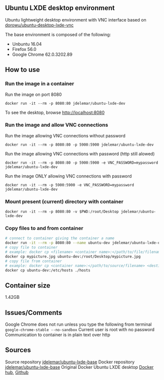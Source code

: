 ## Ubuntu LXDE desktop environment
Ubuntu lightweight desktop environment with VNC interface based on [dorowu/ubuntu-desktop-lxde-vnc](https://hub.docker.com/r/dorowu/ubuntu-desktop-lxde-vnc/)  
  
The base environment is composed of the following:
- Unbuntu 16.04
- Firefox 56.0
- Google Chrome 62.0.3202.89

## How to use
### Run the image in a container
Run the image on port 8080
```console
docker run -it --rm -p 8080:80 jdelemar/ubuntu-lxde-dev
```
To see the desktop, browse [http://localhost:8080](http://localhost:8080)

### Run the image and allow VNC connections
Run the image allowing VNC connections without password
```console
docker run -it --rm -p 8080:80 -p 5900:5900 jdelemar/ubuntu-lxde-dev
```  
Run the image allowing VNC connections with password (http still alowed)
```console
docker run -it --rm -p 8080:80 -p 5900:5900 -e VNC_PASSWORD=mypassword jdelemar/ubuntu-lxde-dev
```  
Run the image ONLY allowing VNC connections with password
```console
docker run -it --rm -p 5900:5900 -e VNC_PASSWORD=mypassword jdelemar/ubuntu-lxde-dev
```  

### Mount present (current) directory with container
```console
docker run -it --rm -p 8080:80 -v $PWD:/root/Desktop jdelemar/ubuntu-lxde-dev
```  

### Copy files to and from container
```bash
# connect to container giving the container a name
docker run -it --rm -p 8080:80 --name ubuntu-dev jdelemar/ubuntu-lxde-dev
# copy file to container
# example: docker cp <filename> <container name>:</path/to/file/filename>
docker cp mypicture.jpg ubuntu-dev:/root/Desktop/mypicture.jpg
# copy file from container
# example: docker cp <container name>:</path/to/source/filename> <destination filename> 
docker cp ubuntu-dev:/etc/hosts ./hosts
```  

## Container size
1.42GB  

## Issues/Comments
Google Chrome does not run unless you type the following from terminal `google-chrome-stable --no-sandbox`
Current user is root with no password
Communication to container is in plain text over http

## Sources
Source repository [jdelemar/ubuntu-lxde-base](https://github.com/JDelemar/dockerfiles/tree/master/ubuntu-lxde-base)
Docker repository [jdelemar/ubuntu-lxde-base](https://hub.docker.com/r/jdelemar/ubuntu-lxde-base/)
Original Docker Ubuntu LXDE desktop [Docker hub](https://hub.docker.com/r/dorowu/ubuntu-desktop-lxde-vnc/), [Github](https://github.com/fcwu/docker-ubuntu-vnc-desktop)
